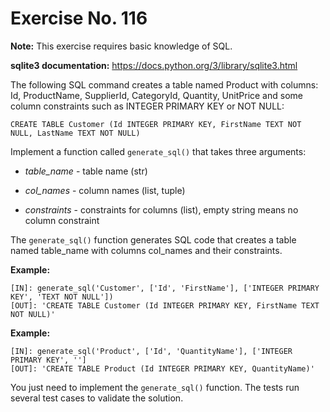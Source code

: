 # Exercise No. 116


**Note:** This exercise requires basic knowledge of SQL.

**sqlite3 documentation:** https://docs.python.org/3/library/sqlite3.html


The following SQL command creates a table named Product with columns: Id, ProductName, SupplierId, CategoryId, Quantity, UnitPrice and some column constraints such as INTEGER PRIMARY KEY or NOT NULL:


    CREATE TABLE Customer (Id INTEGER PRIMARY KEY, FirstName TEXT NOT NULL, LastName TEXT NOT NULL)


Implement a function called `generate_sql()` that takes three arguments:

-   *table_name* - table name (str)

-   *col_names* - column names (list, tuple)

-   *constraints* - constraints for columns (list), empty string means no column constraint

The `generate_sql()` function generates SQL code that creates a table named table_name with columns col_names and their constraints.


**Example:**


    [IN]: generate_sql('Customer', ['Id', 'FirstName'], ['INTEGER PRIMARY KEY', 'TEXT NOT NULL'])
    [OUT]: 'CREATE TABLE Customer (Id INTEGER PRIMARY KEY, FirstName TEXT NOT NULL)'


**Example:**


    [IN]: generate_sql('Product', ['Id', 'QuantityName'], ['INTEGER PRIMARY KEY', '']
    [OUT]: 'CREATE TABLE Product (Id INTEGER PRIMARY KEY, QuantityName)'


You just need to implement the `generate_sql()` function. The tests run several test cases to validate the solution.